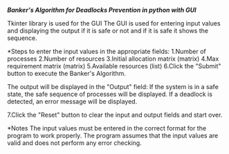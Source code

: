 ***Banker's Algorithm for Deadlocks Prevention in python with GUI***

Tkinter library is used for the GUI
The GUI is used for entering input values and displaying the output if it is safe or not and if it is safe it shows the sequence.

*Steps to enter the input values in the appropriate fields:
1.Number of processes
2.Number of resources
3.Initial allocation matrix (matrix)
4.Max requirement matrix (matrix)
5.Available resources (list)
6.Click the "Submit" button to execute the Banker's Algorithm.

The output will be displayed in the "Output" field:
If the system is in a safe state, the safe sequence of processes will be displayed.
If a deadlock is detected, an error message will be displayed.

7.Click the "Reset" button to clear the input and output fields and start over.

*Notes
The input values must be entered in the correct format for the program to work properly.
The program assumes that the input values are valid and does not perform any error checking.
